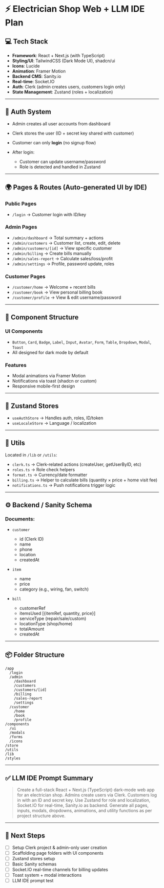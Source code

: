 # ⚡ Electrician Shop Web + LLM IDE Plan

## 💻 Tech Stack

- **Framework**: React + Next.js (with TypeScript)
- **Styling/UI**: TailwindCSS (Dark Mode UI), shadcn/ui
- **Icons**: Lucide
- **Animation**: Framer Motion
- **Backend CMS**: Sanity.io
- **Real-time**: Socket.IO
- **Auth**: Clerk (admin creates users, customers login only)
- **State Management**: Zustand (roles + localization)

---

## 🔐 Auth System

- Admin creates all user accounts from dashboard
- Clerk stores the user (ID + secret key shared with customer)
- Customer can only **login** (no signup flow)
- After login:

  - Customer can update username/password
  - Role is detected and handled in Zustand

---

## 🌍 Pages & Routes (Auto-generated UI by IDE)

### Public Pages

- `/login` → Customer login with ID/key

### Admin Pages

- `/admin/dashboard` → Total summary + actions
- `/admin/customers` → Customer list, create, edit, delete
- `/admin/customers/[id]` → View specific customer
- `/admin/billing` → Create bills manually
- `/admin/sales-report` → Calculate sales/loss/profit
- `/admin/settings` → Profile, password update, roles

### Customer Pages

- `/customer/home` → Welcome + recent bills
- `/customer/book` → View personal billing book
- `/customer/profile` → View & edit username/password

---

## 🧱 Component Structure

### UI Components

- `Button`, `Card`, `Badge`, `Label`, `Input`, `Avatar`, `Form`, `Table`, `Dropdown`, `Modal`, `Toast`
- All designed for dark mode by default

### Features

- Modal animations via Framer Motion
- Notifications via toast (shadcn or custom)
- Responsive mobile-first design

---

## 🧠 Zustand Stores

- `useAuthStore` → Handles auth, roles, ID/token
- `useLocaleStore` → Language / localization

---

## 🧰 Utils

Located in `/lib` or `/utils`:

- `clerk.ts` → Clerk-related actions (createUser, getUserByID, etc)
- `roles.ts` → Role check helpers
- `format.ts` → Currency/date formatter
- `billing.ts` → Helper to calculate bills (quantity × price + home visit fee)
- `notifications.ts` → Push notifications trigger logic

---

## ⚙️ Backend / Sanity Schema

### Documents:

- `customer`

  - id (Clerk ID)
  - name
  - phone
  - location
  - createdAt

- `item`

  - name
  - price
  - category (e.g., wiring, fan, switch)

- `bill`

  - customerRef
  - itemsUsed \[{itemRef, quantity, price}]
  - serviceType (repair/sale/custom)
  - locationType (shop/home)
  - totalAmount
  - createdAt

---

## 📦 Folder Structure

```
/app
  /login
  /admin
    /dashboard
    /customers
    /customers/[id]
    /billing
    /sales-report
    /settings
  /customer
    /home
    /book
    /profile
/components
  /ui
  /modals
  /forms
  /icons
/store
/utils
/lib
/styles
```

---

## ✅ LLM IDE Prompt Summary

> Create a full-stack React + Next.js (TypeScript) dark-mode web app for an electrician shop. Admins create users via Clerk. Customers log in with an ID and secret key. Use Zustand for role and localization, Socket.IO for real-time, Sanity.io as backend. Generate all pages, inputs, modals, dropdowns, animations, and utility functions as per project structure above.

---

## 📌 Next Steps

- [ ] Setup Clerk project & admin-only user creation
- [ ] Scaffolding page folders with UI components
- [ ] Zustand stores setup
- [ ] Basic Sanity schemas
- [ ] Socket.IO real-time channels for billing updates
- [ ] Toast system + modal interactions
- [ ] LLM IDE prompt test

